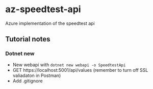 # az-speedtest-api
Azure implementation of the speedtest api

## Tutorial notes

### Dotnet new

* New webapi with `dotnet new webapi -o SpeedtestApi`
* GET https://localhost:5001/api/values (remember to turn off SSL valiadaton in Postman)
* Add .gitignore

